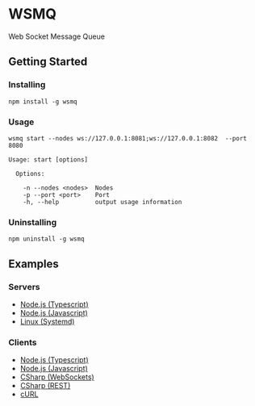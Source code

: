 # WSMQ

Web Socket Message Queue

## Getting Started

### Installing

`npm install -g wsmq`

### Usage

`wsmq start --nodes ws://127.0.0.1:8081;ws://127.0.0.1:8082  --port 8080`

```
Usage: start [options]

  Options:

    -n --nodes <nodes>  Nodes
    -p --port <port>    Port
    -h, --help          output usage information
```

### Uninstalling

`npm uninstall -g wsmq`

## Examples

### Servers

* [Node.js (Typescript)](https://github.com/barend-erasmus/wsmq/blob/master/docs/examples/servers/node-js-typescript.md)
* [Node.js (Javascript)](https://github.com/barend-erasmus/wsmq/blob/master/docs/examples/servers/node-js-javascript.md)
* [Linux (Systemd)](https://github.com/barend-erasmus/wsmq/blob/master/docs/examples/servers/linux-systemd.md)

### Clients

* [Node.js (Typescript)](https://github.com/barend-erasmus/wsmq/blob/master/docs/examples/clients/node-js-typescript.md)
* [Node.js (Javascript)](https://github.com/barend-erasmus/wsmq/blob/master/docs/examples/clients/node-js-javascript.md)
* [CSharp (WebSockets)]()
* [CSharp (REST)]()
* [cURL](https://github.com/barend-erasmus/wsmq/blob/master/docs/examples/clients/curl.md)
